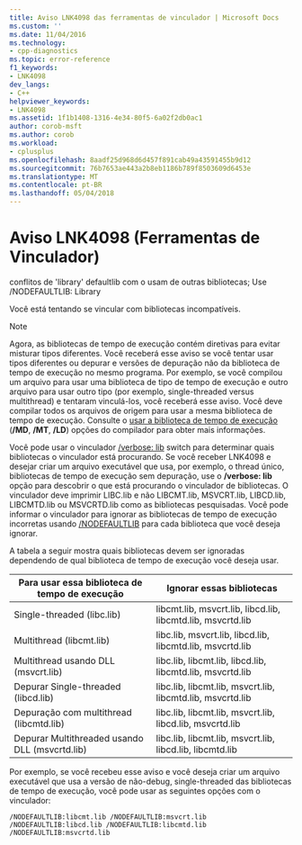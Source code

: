 ```yaml
---
title: Aviso LNK4098 das ferramentas de vinculador | Microsoft Docs
ms.custom: ''
ms.date: 11/04/2016
ms.technology:
- cpp-diagnostics
ms.topic: error-reference
f1_keywords:
- LNK4098
dev_langs:
- C++
helpviewer_keywords:
- LNK4098
ms.assetid: 1f1b1408-1316-4e34-80f5-6a02f2db0ac1
author: corob-msft
ms.author: corob
ms.workload:
- cplusplus
ms.openlocfilehash: 8aadf25d968d6d457f891cab49a43591455b9d12
ms.sourcegitcommit: 76b7653ae443a2b8eb1186b789f8503609d6453e
ms.translationtype: MT
ms.contentlocale: pt-BR
ms.lasthandoff: 05/04/2018
---
```

# <a name="linker-tools-warning-lnk4098"></a>Aviso LNK4098 (Ferramentas de Vinculador)
conflitos de 'library' defaultlib com o usam de outras bibliotecas; Use /NODEFAULTLIB: Library  
  
 Você está tentando se vincular com bibliotecas incompatíveis.  
  
> [!NOTE]
>  Agora, as bibliotecas de tempo de execução contém diretivas para evitar misturar tipos diferentes. Você receberá esse aviso se você tentar usar tipos diferentes ou depurar e versões de depuração não da biblioteca de tempo de execução no mesmo programa. Por exemplo, se você compilou um arquivo para usar uma biblioteca de tipo de tempo de execução e outro arquivo para usar outro tipo (por exemplo, single-threaded versus multithread) e tentaram vinculá-los, você receberá esse aviso. Você deve compilar todos os arquivos de origem para usar a mesma biblioteca de tempo de execução. Consulte o [usar a biblioteca de tempo de execução](../../build/reference/md-mt-ld-use-run-time-library.md) (**/MD**, **/MT**, **/LD**) opções do compilador para obter mais informações.  
  
 Você pode usar o vinculador [/verbose: lib](../../build/reference/verbose-print-progress-messages.md) switch para determinar quais bibliotecas o vinculador está procurando. Se você receber LNK4098 e desejar criar um arquivo executável que usa, por exemplo, o thread único, bibliotecas de tempo de execução sem depuração, use o **/verbose: lib** opção para descobrir o que está procurando o vinculador de bibliotecas. O vinculador deve imprimir LIBC.lib e não LIBCMT.lib, MSVCRT.lib, LIBCD.lib, LIBCMTD.lib ou MSVCRTD.lib como as bibliotecas pesquisadas. Você pode informar o vinculador para ignorar as bibliotecas de tempo de execução incorretas usando [/NODEFAULTLIB](../../build/reference/nodefaultlib-ignore-libraries.md) para cada biblioteca que você deseja ignorar.  
  
 A tabela a seguir mostra quais bibliotecas devem ser ignoradas dependendo de qual biblioteca de tempo de execução você deseja usar.  
  
|Para usar essa biblioteca de tempo de execução|Ignorar essas bibliotecas|  
|-----------------------------------|----------------------------|  
|Single-threaded (libc.lib)|libcmt.lib, msvcrt.lib, libcd.lib, libcmtd.lib, msvcrtd.lib|  
|Multithread (libcmt.lib)|libc.lib, msvcrt.lib, libcd.lib, libcmtd.lib, msvcrtd.lib|  
|Multithread usando DLL (msvcrt.lib)|libc.lib, libcmt.lib, libcd.lib, libcmtd.lib, msvcrtd.lib|  
|Depurar Single-threaded (libcd.lib)|libc.lib, libcmt.lib, msvcrt.lib, libcmtd.lib, msvcrtd.lib|  
|Depuração com multithread (libcmtd.lib)|libc.lib, libcmt.lib, msvcrt.lib, libcd.lib, msvcrtd.lib|  
|Depurar Multithreaded usando DLL (msvcrtd.lib)|libc.lib, libcmt.lib, msvcrt.lib, libcd.lib, libcmtd.lib|  
  
 Por exemplo, se você recebeu esse aviso e você deseja criar um arquivo executável que usa a versão de não-debug, single-threaded das bibliotecas de tempo de execução, você pode usar as seguintes opções com o vinculador:  
  
```  
/NODEFAULTLIB:libcmt.lib /NODEFAULTLIB:msvcrt.lib /NODEFAULTLIB:libcd.lib /NODEFAULTLIB:libcmtd.lib /NODEFAULTLIB:msvcrtd.lib  
```
